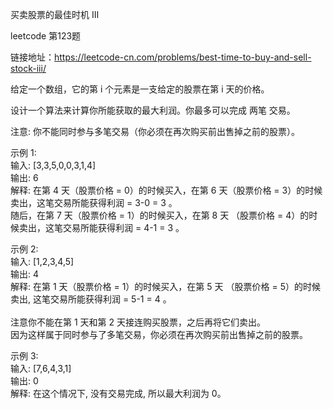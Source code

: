 买卖股票的最佳时机 III<br/>

leetcode 第123题<br/>

链接地址：https://leetcode-cn.com/problems/best-time-to-buy-and-sell-stock-iii/<br/>

给定一个数组，它的第 i 个元素是一支给定的股票在第 i 天的价格。<br/>

设计一个算法来计算你所能获取的最大利润。你最多可以完成 两笔 交易。<br/>

注意: 你不能同时参与多笔交易（你必须在再次购买前出售掉之前的股票）。<br/>

示例 1:<br/>
输入: [3,3,5,0,0,3,1,4]<br/>
输出: 6<br/>
解释: 在第 4 天（股票价格 = 0）的时候买入，在第 6 天（股票价格 = 3）的时候卖出，这笔交易所能获得利润 = 3-0 = 3 。<br/>
     随后，在第 7 天（股票价格 = 1）的时候买入，在第 8 天 （股票价格 = 4）的时候卖出，这笔交易所能获得利润 = 4-1 = 3 。<br/>

示例 2:<br/>
输入: [1,2,3,4,5]<br/>
输出: 4<br/>
解释: 在第 1 天（股票价格 = 1）的时候买入，在第 5 天 （股票价格 = 5）的时候卖出, 这笔交易所能获得利润 = 5-1 = 4 。 <br/>  
     注意你不能在第 1 天和第 2 天接连购买股票，之后再将它们卖出。   <br/>
     因为这样属于同时参与了多笔交易，你必须在再次购买前出售掉之前的股票。<br/>

示例 3:<br/>
输入: [7,6,4,3,1] <br/>
输出: 0 <br/>
解释: 在这个情况下, 没有交易完成, 所以最大利润为 0。<br/>